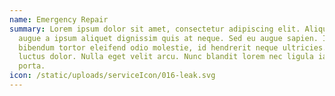 ```yaml
---
name: Emergency Repair
summary: Lorem ipsum dolor sit amet, consectetur adipiscing elit. Aliquam ac
  augue a ipsum aliquet dignissim quis at neque. Sed eu augue sapien. Integer
  bibendum tortor eleifend odio molestie, id hendrerit neque ultricies. In ut
  luctus dolor. Nulla eget velit arcu. Nunc blandit lorem nec ligula iaculis
  porta.
icon: /static/uploads/serviceIcon/016-leak.svg
---
```

